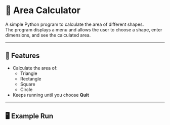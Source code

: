 # 📐 Area Calculator

A simple Python program to calculate the area of different shapes.  
The program displays a menu and allows the user to choose a shape, enter dimensions, and see the calculated area.

---

## 🚀 Features
- Calculate the area of:
  - Triangle
  - Rectangle
  - Square
  - Circle
- Keeps running until you choose **Quit**

---

## 🖥️ Example Run


